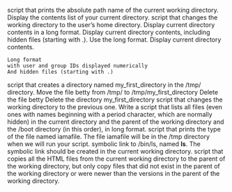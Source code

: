 script that prints the absolute path name of the current working directory.
Display the contents list of your current directory.
script that changes the working directory to the user’s home directory.
Display current directory contents in a long format.
Display current directory contents, including hidden files (starting with .). Use the long format.
Display current directory contents.
	
    Long format
    with user and group IDs displayed numerically
    And hidden files (starting with .)

script that creates a directory named my_first_directory in the /tmp/ directory.
Move the file betty from /tmp/ to /tmp/my_first_directory
Delete the file betty 
Delete the directory my_first_directory 
script that changes the working directory to the previous one.
Write a script that lists all files (even ones with names beginning with a period character, which are normally hidden) in the current directory and the parent of the working directory and the /boot directory (in this order), in long format.
script that prints the type of the file named iamafile. The file iamafile will be in the /tmp directory when we will run your script.
 symbolic link to /bin/ls, named __ls__. The symbolic link should be created in the current working directory.
script that copies all the HTML files from the current working directory to the parent of the working directory, but only copy files that did not exist in the parent of the working directory or were newer than the versions in the parent of the working directory.
